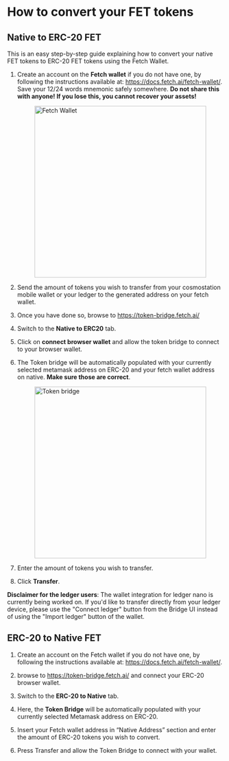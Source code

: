 # How to convert your FET tokens

## Native to ERC-20 FET

This is an easy step-by-step guide explaining how to convert your native FET tokens to ERC-20 FET tokens using the Fetch Wallet.

1.	Create an account on the **Fetch wallet** if you do not have one, by following the instructions available at: <https://docs.fetch.ai/fetch-wallet/>. Save your 12/24 words mnemonic safely somewhere. **Do not share this with anyone! If you lose this, you cannot recover your assets!**

      <img src="/images/native_and_erc20/keplr_wallet.png" alt="Fetch Wallet" class="center" style="display: block; margin-left: auto; margin-right: auto;width:400px;">

2. Send the amount of tokens you wish to transfer from your cosmostation mobile wallet or your ledger to the generated address on your fetch wallet.

3. Once you have done so, browse to <https://token-bridge.fetch.ai/>

4. Switch to the **Native to ERC20** tab.

5. Click on **connect browser wallet** and allow the token bridge to connect to your browser wallet.
 
6. The Token bridge will be automatically populated with your currently selected metamask address on ERC-20 and your fetch wallet address on native. **Make sure those are correct**.
    
      <img src="/images/native_and_erc20/token_bridge.png" alt="Token bridge" class="center" style="display: block; margin-left: auto; margin-right: auto;width:400px;">

7. Enter the amount of tokens you wish to transfer. 

8. Click **Transfer**.

**Disclaimer for the ledger users**: The wallet integration for ledger nano is currently being worked on. If you'd like to transfer directly from your ledger device, please use the "Connect ledger" button from the Bridge UI instead of using the "Import ledger" button of the wallet.

## ERC-20 to Native FET 

1.	Create an account on the Fetch wallet if you do not have one, by following the instructions available at: <https://docs.fetch.ai/fetch-wallet/>.

2.	browse to <https://token-bridge.fetch.ai/> and connect your ERC-20 browser wallet.

3.	Switch to the **ERC-20 to Native** tab. 

4.	Here, the **Token Bridge** will be automatically populated with your currently selected Metamask address on ERC-20. 

5.	Insert your Fetch wallet address in “Native Address” section and enter the amount of ERC-20 tokens you wish to convert.

6.	Press Transfer and allow the Token Bridge to connect with your wallet.
